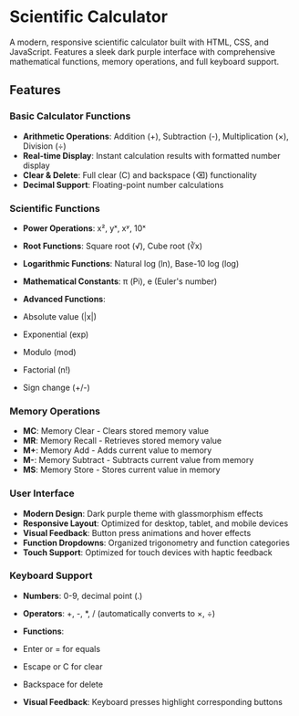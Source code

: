 # Scientific Calculator

A modern, responsive scientific calculator built with HTML, CSS, and JavaScript. Features a sleek dark purple interface with comprehensive mathematical functions, memory operations, and full keyboard support.

## Features

### Basic Calculator Functions

- **Arithmetic Operations**: Addition (+), Subtraction (-), Multiplication (×), Division (÷)
- **Real-time Display**: Instant calculation results with formatted number display
- **Clear & Delete**: Full clear (C) and backspace (⌫) functionality
- **Decimal Support**: Floating-point number calculations


### Scientific Functions

- **Power Operations**: x², yˣ, xʸ, 10ˣ
- **Root Functions**: Square root (√), Cube root (∛x)
- **Logarithmic Functions**: Natural log (ln), Base-10 log (log)
- **Mathematical Constants**: π (Pi), e (Euler's number)
- **Advanced Functions**:

- Absolute value (|x|)
- Exponential (exp)
- Modulo (mod)
- Factorial (n!)
- Sign change (+/-)


### Memory Operations

- **MC**: Memory Clear - Clears stored memory value
- **MR**: Memory Recall - Retrieves stored memory value
- **M+**: Memory Add - Adds current value to memory
- **M-**: Memory Subtract - Subtracts current value from memory
- **MS**: Memory Store - Stores current value in memory


### User Interface

- **Modern Design**: Dark purple theme with glassmorphism effects
- **Responsive Layout**: Optimized for desktop, tablet, and mobile devices
- **Visual Feedback**: Button press animations and hover effects
- **Function Dropdowns**: Organized trigonometry and function categories
- **Touch Support**: Optimized for touch devices with haptic feedback


### Keyboard Support

- **Numbers**: 0-9, decimal point (.)
- **Operators**: +, -, *, / (automatically converts to ×, ÷)
- **Functions**:

- Enter or = for equals
- Escape or C for clear
- Backspace for delete



- **Visual Feedback**: Keyboard presses highlight corresponding buttons
